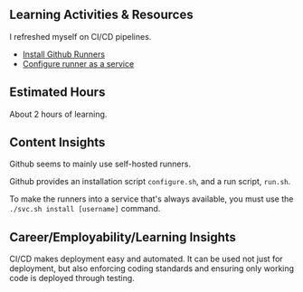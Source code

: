 Learning Activities & Resources
-------------------------------
I refreshed myself on CI/CD pipelines.

* [Install Github Runners](https://docs.github.com/en/actions/hosting-your-own-runners/managing-self-hosted-runners/adding-self-hosted-runners)
* [Configure runner as a service](https://docs.github.com/en/actions/hosting-your-own-runners/managing-self-hosted-runners/configuring-the-self-hosted-runner-application-as-a-service)

Estimated Hours
---------------
About 2 hours of learning.

Content Insights
----------------
Github seems to mainly use self-hosted runners.

Github provides an installation script `configure.sh`, and a run script, `run.sh`.

To make the runners into a service that's always available, you must use the `./svc.sh install [username]` command.

Career/Employability/Learning Insights
--------------------------------------
CI/CD makes deployment easy and automated. It can be used not just for deployment, but also enforcing coding standards and ensuring only working code is deployed through testing.
